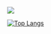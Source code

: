 ![](https://github-readme-stats.vercel.app/api?username=MIN-GOL&theme=dark)


[![Top Langs](https://github-readme-stats.vercel.app/api/top-langs/?username=MIN-GOL)](https://github.com/MIN-GOL/github-readme-stats)
